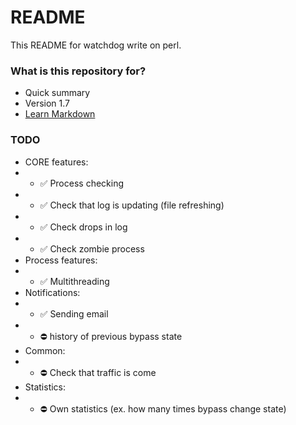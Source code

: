 # README #

This README for watchdog write on perl.

### What is this repository for? ###

* Quick summary
* Version 1.7
* [Learn Markdown](https://bitbucket.org/tutorials/markdowndemo)

### TODO ###

* CORE features:
* * :white_check_mark: Process checking
* * :white_check_mark: Check that log is updating (file refreshing)
* * :white_check_mark: Check drops in log
* * :white_check_mark: Check zombie process
* Process features:
* * :white_check_mark: Multithreading
* Notifications:
* * :white_check_mark: Sending email
* * :no_entry: history of previous bypass state
* Common:
* * :no_entry: Check that traffic is come
* Statistics:
* * :no_entry: Own statistics (ex. how many times bypass change state)